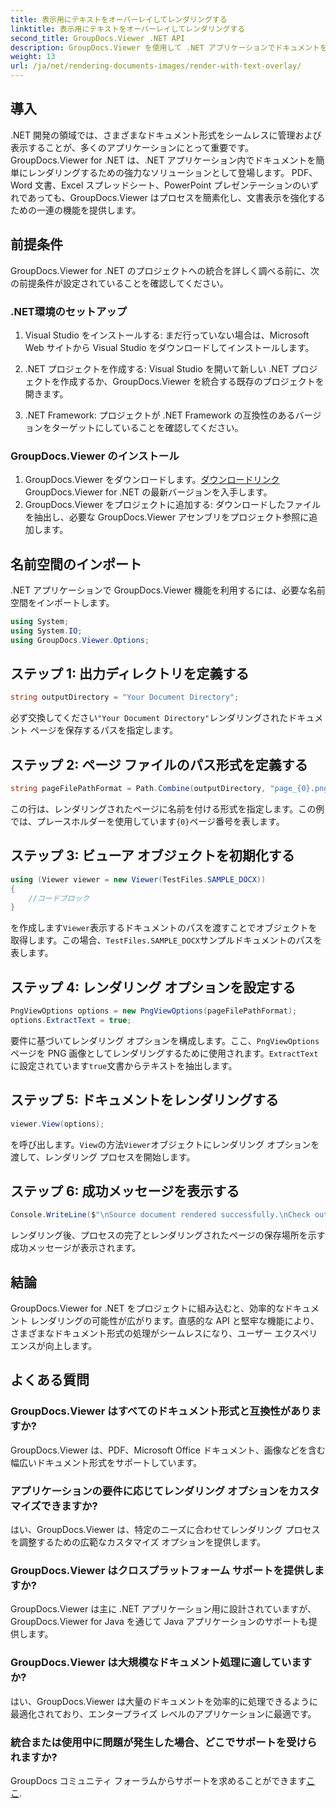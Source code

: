 ```yaml
---
title: 表示用にテキストをオーバーレイしてレンダリングする
linktitle: 表示用にテキストをオーバーレイしてレンダリングする
second_title: GroupDocs.Viewer .NET API
description: GroupDocs.Viewer を使用して .NET アプリケーションでドキュメントをシームレスにレンダリングし、さまざまな形式をサポートしてユーザー エクスペリエンスを向上させます。
weight: 13
url: /ja/net/rendering-documents-images/render-with-text-overlay/
---
```

## 導入
.NET 開発の領域では、さまざまなドキュメント形式をシームレスに管理および表示することが、多くのアプリケーションにとって重要です。 GroupDocs.Viewer for .NET は、.NET アプリケーション内でドキュメントを簡単にレンダリングするための強力なソリューションとして登場します。 PDF、Word 文書、Excel スプレッドシート、PowerPoint プレゼンテーションのいずれであっても、GroupDocs.Viewer はプロセスを簡素化し、文書表示を強化するための一連の機能を提供します。
## 前提条件
GroupDocs.Viewer for .NET のプロジェクトへの統合を詳しく調べる前に、次の前提条件が設定されていることを確認してください。
### .NET環境のセットアップ
1. Visual Studio をインストールする: まだ行っていない場合は、Microsoft Web サイトから Visual Studio をダウンロードしてインストールします。
   
2. .NET プロジェクトを作成する: Visual Studio を開いて新しい .NET プロジェクトを作成するか、GroupDocs.Viewer を統合する既存のプロジェクトを開きます。
3. .NET Framework: プロジェクトが .NET Framework の互換性のあるバージョンをターゲットにしていることを確認してください。
### GroupDocs.Viewer のインストール
1. GroupDocs.Viewer をダウンロードします。[ダウンロードリンク](https://releases.groupdocs.com/viewer/net/) GroupDocs.Viewer for .NET の最新バージョンを入手します。
2. GroupDocs.Viewer をプロジェクトに追加する: ダウンロードしたファイルを抽出し、必要な GroupDocs.Viewer アセンブリをプロジェクト参照に追加します。

## 名前空間のインポート
.NET アプリケーションで GroupDocs.Viewer 機能を利用するには、必要な名前空間をインポートします。
```csharp
using System;
using System.IO;
using GroupDocs.Viewer.Options;
```

## ステップ 1: 出力ディレクトリを定義する
```csharp
string outputDirectory = "Your Document Directory";
```
必ず交換してください`"Your Document Directory"`レンダリングされたドキュメント ページを保存するパスを指定します。
## ステップ 2: ページ ファイルのパス形式を定義する
```csharp
string pageFilePathFormat = Path.Combine(outputDirectory, "page_{0}.png");
```
この行は、レンダリングされたページに名前を付ける形式を指定します。この例では、プレースホルダーを使用しています`{0}`ページ番号を表します。
## ステップ 3: ビューア オブジェクトを初期化する
```csharp
using (Viewer viewer = new Viewer(TestFiles.SAMPLE_DOCX))
{
    //コードブロック
}
```
を作成します`Viewer`表示するドキュメントのパスを渡すことでオブジェクトを取得します。この場合、`TestFiles.SAMPLE_DOCX`サンプルドキュメントのパスを表します。
## ステップ 4: レンダリング オプションを設定する
```csharp
PngViewOptions options = new PngViewOptions(pageFilePathFormat);
options.ExtractText = true;
```
要件に基づいてレンダリング オプションを構成します。ここ、`PngViewOptions`ページを PNG 画像としてレンダリングするために使用されます。`ExtractText`に設定されています`true`文書からテキストを抽出します。
## ステップ 5: ドキュメントをレンダリングする
```csharp
viewer.View(options);
```
を呼び出します。`View`の方法`Viewer`オブジェクトにレンダリング オプションを渡して、レンダリング プロセスを開始します。
## ステップ 6: 成功メッセージを表示する
```csharp
Console.WriteLine($"\nSource document rendered successfully.\nCheck output in {outputDirectory}.");
```
レンダリング後、プロセスの完了とレンダリングされたページの保存場所を示す成功メッセージが表示されます。

## 結論
GroupDocs.Viewer for .NET をプロジェクトに組み込むと、効率的なドキュメント レンダリングの可能性が広がります。直感的な API と堅牢な機能により、さまざまなドキュメント形式の処理がシームレスになり、ユーザー エクスペリエンスが向上します。
## よくある質問
### GroupDocs.Viewer はすべてのドキュメント形式と互換性がありますか?
GroupDocs.Viewer は、PDF、Microsoft Office ドキュメント、画像などを含む幅広いドキュメント形式をサポートしています。
### アプリケーションの要件に応じてレンダリング オプションをカスタマイズできますか?
はい、GroupDocs.Viewer は、特定のニーズに合わせてレンダリング プロセスを調整するための広範なカスタマイズ オプションを提供します。
### GroupDocs.Viewer はクロスプラットフォーム サポートを提供しますか?
GroupDocs.Viewer は主に .NET アプリケーション用に設計されていますが、GroupDocs.Viewer for Java を通じて Java アプリケーションのサポートも提供します。
### GroupDocs.Viewer は大規模なドキュメント処理に適していますか?
はい、GroupDocs.Viewer は大量のドキュメントを効率的に処理できるように最適化されており、エンタープライズ レベルのアプリケーションに最適です。
### 統合または使用中に問題が発生した場合、どこでサポートを受けられますか?
 GroupDocs コミュニティ フォーラムからサポートを求めることができます[ここ](https://forum.groupdocs.com/c/viewer/9).